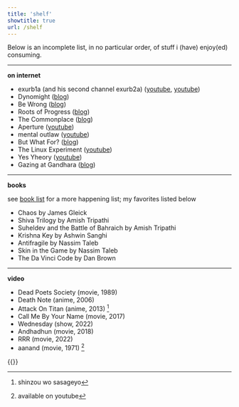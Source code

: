 ```yaml
---
title: 'shelf'
showtitle: true
url: /shelf
---
```


Below is an incomplete list, in no particular order, of stuff i (have) enjoy(ed) consuming. 

____
**on internet**
   * exurb1a (and his second channel exurb2a) ([youtube](https://www.youtube.com/@exurb1a), [youtube](https://www.youtube.com/@exurb2a114))
   * Dynomight ([blog](https://dynomight.substack.com/))
   * Be Wrong ([blog](https://bewrong.substack.com/))
   * Roots of Progress ([blog](https://rootsofprogress.org/))
   * The Commonplace ([blog](https://thomasjbevan.substack.com/))
   * Aperture ([youtube](https://www.youtube.com/@ApertureScience))
   * mental outlaw ([youtube](https://www.youtube.com/@MentalOutlaw))
   * But What For? ([blog](https://www.butwhatfor.com/))
   * The Linux Experiment ([youtube](https://www.youtube.com/@TheLinuxEXP))
   * Yes Yheory ([youtube](https://www.youtube.com/@YesTheory))
   * Gazing at Gandhara ([blog](https://samyakdixit.substack.com/))
___
**books**

see [book list](https://literal.club/shubhxms) for a more happening list; my favorites listed below
   * Chaos by James Gleick
   * Shiva Trilogy by Amish Tripathi
   * Suheldev and the Battle of Bahraich by Amish Tripathi
   * Krishna Key by Ashwin Sanghi
   * Antifragile by Nassim Taleb
   * Skin in the Game by Nassim Taleb
   * The Da Vinci Code by Dan Brown
___
**video**
   * Dead Poets Society (movie, 1989)
   * Death Note (anime, 2006)
   * Attack On Titan (anime, 2013) [^aot]
   * Call Me By Your Name (movie, 2017)
   * Wednesday (show, 2022)
   * Andhadhun (movie, 2018)
   * RRR (movie, 2022)
   * aanand (movie, 1971) [^aanand]


{{<newspaper-dots>}}


[^aot]: shinzou wo sasageyo
[^aanand]: available on youtube

